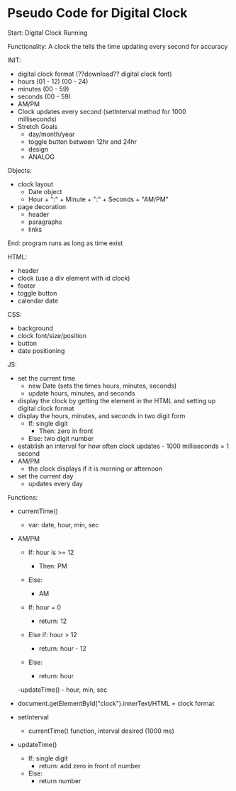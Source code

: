 # Pseudo Code for Digital Clock

Start: Digital Clock Running

Functionality: A clock the tells the time updating every second for accuracy 

INIT:
- digital clock format (??download?? digital clock font)
- hours (01 - 12) (00 - 24)
- minutes (00 - 59)
- seconds (00 - 59)
- AM/PM
- Clock updates every second (setInterval method for 1000      
milliseconds)
- Stretch Goals
    - day/month/year
    - toggle button between 12hr and 24hr
    - design
    - ANALOG 

Objects:
- clock layout 
    - Date object
    - Hour + ":" + Minute + ":" + Seconds + "AM/PM"
- page decoration
    - header
    - paragraphs
    - links

End: program runs as long as time exist

HTML:
- header
- clock (use a div element with id clock)
- footer
- toggle button
- calendar date

CSS:
- background
- clock font/size/position
- button
- date positioning

JS:
- set the current time
    - new Date (sets the times hours, minutes, seconds)
    - update hours, minutes, and seconds
- display the clock by getting the element in the HTML and setting up digital clock format
- display the hours, minutes, and seconds in two digit form
    - If: single digit
        - Then: zero in front
    - Else: two digit number
- establish an interval for how often clock updates
        - 1000 milliseconds = 1 second
- AM/PM
    - the clock displays if it is morning or afternoon
- set the current day
    - updates every day

Functions:
- currentTime()
    - var: date, hour, min, sec
   
    
- AM/PM
    - If: hour is >= 12
        - Then: PM
    - Else: 
        - AM
    
    - If: hour = 0
        - return: 12
    - Else if: hour > 12
        - return: hour - 12
    - Else:
        - return: hour

     -updateTime()
        - hour, min, sec

- document.getElementById("clock").innerText/HTML = clock format

- setInterval
    - currentTime() function, interval desired (1000 ms)
        
- updateTime()
    - If: single digit
        - return: add zero in front of number
    - Else: 
        - return number 




